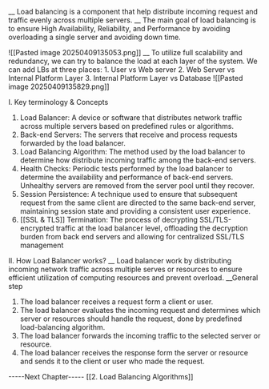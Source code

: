 __ Load balancing is a component that help distribute incoming request and traffic evenly across multiple servers.
__ The main goal of load balancing is to ensure High Availability, Reliability, and Performance by avoiding overloading a single server and avoiding down time.

![[Pasted image 20250409135053.png]]
__ To utilize full scalability and redundancy, we can try to balance the load at each layer of the system. We can add LBs at three places:
	1. User vs Web server
	2. Web Server vs Internal Platform Layer
	3. Internal Platform Layer vs Database
![[Pasted image 20250409135829.png]]

I. Key terminology & Concepts
1. Load Balancer: A device or software that distributes network traffic across multiple servers based on predefined rules or algorithms.
2. Back-end Servers: The servers that receive and process requests forwarded by the load balancer.
3. Load Balancing Algorithm: The method used by the load balancer to determine how distribute incoming traffic among the back-end servers.
4. Health Checks: Periodic tests performed by the load balancer to determine the availability and performance of back-end servers. Unhealthy servers are removed from the server pool until they recover.
5. Session Persistence: A technique used to ensure that subsequent request from the same client are directed to the same back-end server, maintaining session state and providing a consistent user experience.
6. [[SSL & TLS]] Termination: The process of decrypting SSL/TLS-encrypted traffic at the load balancer level, offloading the decryption burden from back end servers and allowing for centralized SSL/TLS management

II. How Load Balancer works?
__ Load balancer work by distributing incoming network traffic across multiple serves or resources to ensure efficient utilization of computing resources and prevent overload.
__General step
1. The load balancer receives a request form a client or user.
2. The load balancer evaluates the incoming request and determines which server or resources should handle the request, done by predefined load-balancing algorithm.
3. The load balancer forwards the incoming traffic to the selected server or resource.
4. The load balancer receives the response form the server or resource and sends it to the client or user who made the request.


-----Next Chapter-----
[[2. Load Balancing Algorithms]]